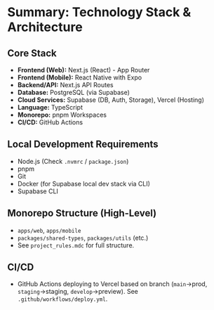 # Summary: Technology Stack & Architecture

## Core Stack
*   **Frontend (Web):** Next.js (React) - App Router
*   **Frontend (Mobile):** React Native with Expo
*   **Backend/API:** Next.js API Routes
*   **Database:** PostgreSQL (via Supabase)
*   **Cloud Services:** Supabase (DB, Auth, Storage), Vercel (Hosting)
*   **Language:** TypeScript
*   **Monorepo:** pnpm Workspaces
*   **CI/CD:** GitHub Actions

## Local Development Requirements
*   Node.js (Check `.nvmrc` / `package.json`)
*   pnpm
*   Git
*   Docker (for Supabase local dev stack via CLI)
*   Supabase CLI

## Monorepo Structure (High-Level)
*   `apps/web`, `apps/mobile`
*   `packages/shared-types`, `packages/utils` (etc.)
*   See `project_rules.mdc` for full structure.

## CI/CD
*   GitHub Actions deploying to Vercel based on branch (`main`->prod, `staging`->staging, `develop`->preview). See `.github/workflows/deploy.yml`. 
